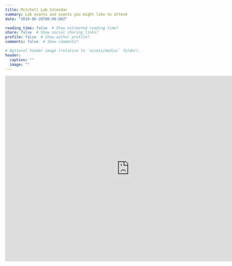 ```yaml
---
title: Mitchell Lab Calendar
summary: Lab events and events you might like to attend
date: "2018-06-28T00:00:00Z"

reading_time: false  # Show estimated reading time?
share: false  # Show social sharing links?
profile: false  # Show author profile?
comments: false  # Show comments?

# Optional header image (relative to `assets/media/` folder).
header:
  caption: ""
  image: ""
---
```


<iframe src="https://calendar.google.com/calendar/embed?height=600&amp;wkst=1&amp;bgcolor=%23ffffff&amp;ctz=Europe%2FLondon&amp;src=dXVpMjBlZmZvYWg1a2xwa2NmbGo1MDY2MGtAZ3JvdXAuY2FsZW5kYXIuZ29vZ2xlLmNvbQ&amp;src=ZW4udWsjaG9saWRheUBncm91cC52LmNhbGVuZGFyLmdvb2dsZS5jb20&amp;color=%238E24AA&amp;color=%230B8043&amp;showTitle=1&amp;title=Mitchell%20Lab%20Calendar&amp;showPrint=0&amp;mode=WEEK" style="border-width:0" width="800" height="600" frameborder="0" scrolling="no"></iframe>
